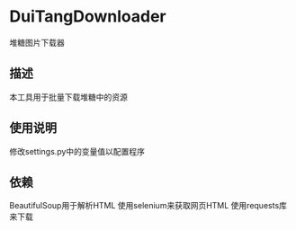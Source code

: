 # DuiTangDownloader

堆糖图片下载器

## 描述

本工具用于批量下载堆糖中的资源

## 使用说明

修改settings.py中的变量值以配置程序

## 依赖

BeautifulSoup用于解析HTML
使用selenium来获取网页HTML
使用requests库来下载

